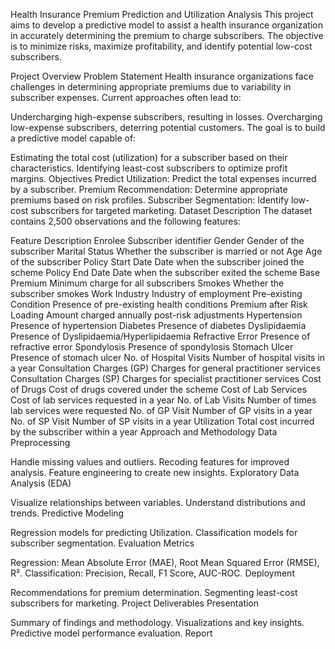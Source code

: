 Health Insurance Premium Prediction and Utilization Analysis
This project aims to develop a predictive model to assist a health insurance organization in accurately determining the premium to charge subscribers. The objective is to minimize risks, maximize profitability, and identify potential low-cost subscribers.

Project Overview
Problem Statement
Health insurance organizations face challenges in determining appropriate premiums due to variability in subscriber expenses. Current approaches often lead to:

Undercharging high-expense subscribers, resulting in losses.
Overcharging low-expense subscribers, deterring potential customers.
The goal is to build a predictive model capable of:

Estimating the total cost (utilization) for a subscriber based on their characteristics.
Identifying least-cost subscribers to optimize profit margins.
Objectives
Predict Utilization: Predict the total expenses incurred by a subscriber.
Premium Recommendation: Determine appropriate premiums based on risk profiles.
Subscriber Segmentation: Identify low-cost subscribers for targeted marketing.
Dataset Description
The dataset contains 2,500 observations and the following features:

Feature	Description
Enrolee	Subscriber identifier
Gender	Gender of the subscriber
Marital Status	Whether the subscriber is married or not
Age	Age of the subscriber
Policy Start Date	Date when the subscriber joined the scheme
Policy End Date	Date when the subscriber exited the scheme
Base Premium	Minimum charge for all subscribers
Smokes	Whether the subscriber smokes
Work Industry	Industry of employment
Pre-existing Condition	Presence of pre-existing health conditions
Premium after Risk Loading	Amount charged annually post-risk adjustments
Hypertension	Presence of hypertension
Diabetes	Presence of diabetes
Dyslipidaemia	Presence of Dyslipidaemia/Hyperlipidaemia
Refractive Error	Presence of refractive error
Spondylosis	Presence of spondylosis
Stomach Ulcer	Presence of stomach ulcer
No. of Hospital Visits	Number of hospital visits in a year
Consultation Charges (GP)	Charges for general practitioner services
Consultation Charges (SP)	Charges for specialist practitioner services
Cost of Drugs	Cost of drugs covered under the scheme
Cost of Lab Services	Cost of lab services requested in a year
No. of Lab Visits	Number of times lab services were requested
No. of GP Visit	Number of GP visits in a year
No. of SP Visit	Number of SP visits in a year
Utilization	Total cost incurred by the subscriber within a year
Approach and Methodology
Data Preprocessing

Handle missing values and outliers.
Recoding features for improved analysis.
Feature engineering to create new insights.
Exploratory Data Analysis (EDA)

Visualize relationships between variables.
Understand distributions and trends.
Predictive Modeling

Regression models for predicting Utilization.
Classification models for subscriber segmentation.
Evaluation Metrics

Regression: Mean Absolute Error (MAE), Root Mean Squared Error (RMSE), R².
Classification: Precision, Recall, F1 Score, AUC-ROC.
Deployment

Recommendations for premium determination.
Segmenting least-cost subscribers for marketing.
Project Deliverables
Presentation

Summary of findings and methodology.
Visualizations and key insights.
Predictive model performance evaluation.
Report


